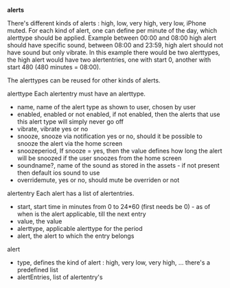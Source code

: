 **alerts**

There's different kinds of alerts : high, low, very high, very low, iPhone muted.
For each kind of alert, one can define per minute of the day, which alerttype should be applied. Example between 00:00 and 08:00 high alert should have specific sound, between 08:00 and 23:59, high alert should not have sound but only vibrate. 
In this example there would be two alerttypes, the high alert would have two alertentries, one with start 0, another with start 480 (480
minutes = 08:00).

The alerttypes can be reused for other kinds of alerts.

alerttype 
Each alertentry must have an alerttype.
- name, name of the alert type as shown to user, chosen by user
- enabled, enabled or not enabled, if not enabled, then the alerts that use this alert type will simply never go off
- vibrate, vibrate yes or no
- snooze, snooze via notification yes or no, should it be possible to snooze the alert via the home screen
- snoozeperiod,  If snooze = yes, then the value defines how long the alert will be snoozed if the user snoozes
from the home screen
- soundname?, name of the sound as stored in the assets - if not present then default ios sound to use
- overridemute, yes or no, should mute be overriden or not

alertentry
Each alert has a list of alertentries. 
- start, start time in minutes from 0 to 24*60 (first needs be 0) - as of when is the alert applicable, till the next entry
- value, the value 
- alerttype, applicable alerttype for the period
- alert, the alert to which the entry belongs


alert
- type,  defines the kind of alert : high, very low, very high, ... there's a predefined list
- alertEntries, list of alertentry's